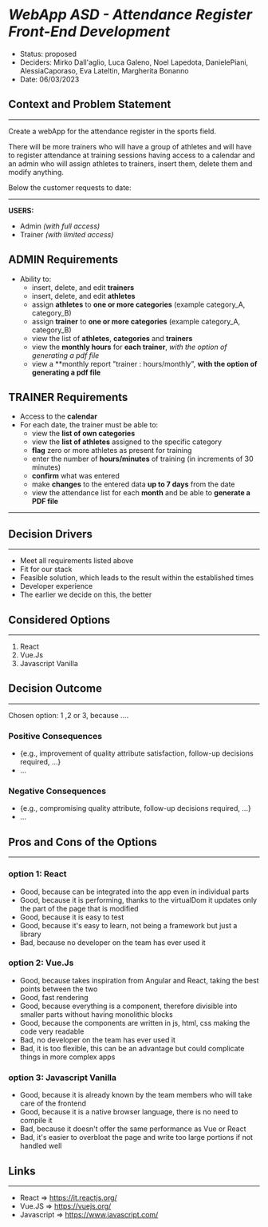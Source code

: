 # *WebApp ASD - Attendance Register ***Front-End*** Development*
- Status: proposed
- Deciders: Mirko Dall'aglio, Luca Galeno, Noel Lapedota, DanielePiani, AlessiaCaporaso, Eva Lateltin, Margherita Bonanno
- Date: 06/03/2023
  

## Context and Problem Statement
---
Create a webApp for the attendance register in the sports field.

There will be more trainers who will have a group of athletes and will have to register attendance at training sessions having access to a calendar and an admin who will assign athletes to trainers, insert them, delete them and modify anything. 

Below the customer requests to date:

___

**USERS:**
- Admin *(with full access)*
- Trainer *(with limited access)*


## ADMIN Requirements
- Ability to:
  - insert, delete, and edit **trainers**
  - insert, delete, and edit **athletes**
  - assign **athletes** to **one or more categories** (example category_A, category_B)
  - assign **trainer** to **one or more categories** (example category_A, category_B)
  - view the list of **athletes**, **categories** and **trainers**
  - view the **monthly hours** for **each trainer**, *with the option of generating a pdf file*
  - view a **monthly report "trainer : hours/monthly", **with the option of generating a pdf file**


## TRAINER Requirements
- Access to the **calendar**
- For each date, the trainer must be able to:
  - view the **list of own categories**
  - view the **list of athletes** assigned to the specific category
  - **flag** zero or more athletes as present for training
  - enter the number of **hours/minutes** of training (in increments of 30 minutes)
  - **confirm** what was entered
  - make **changes** to the entered data **up to 7 days** from the date
  - view the attendance list for each **month** and be able to **generate a PDF file**

___

## Decision Drivers
___
- Meet all requirements listed above
- Fit for our stack
- Feasible solution, which leads to the result within the established times
- Developer experience
- The earlier we decide on this, the better

## Considered Options
---
1. React
2. Vue.Js
3. Javascript Vanilla

## Decision Outcome
---
Chosen option: 1 ,2 or 3, because ....

### Positive Consequences
- {e.g., improvement of quality attribute satisfaction, follow-up decisions required, …}
- ...

### Negative Consequences
- {e.g., compromising quality attribute, follow-up decisions required, …}
- ...
  
## Pros and Cons of the Options
---
### option 1: React

- Good, because can be integrated into the app even in individual parts
- Good, because it is performing, thanks to the virtualDom it updates only the part of the page that is modified
- Good, because it is easy to test
- Good, because it's easy to learn, not being a framework but just a library
- Bad, because no developer on the team has ever used it

### option 2: Vue.Js

- Good, because takes inspiration from Angular and React, taking the best points between the two
- Good, fast rendering
- Good, because everything is a component, therefore divisible into smaller parts without having monolithic blocks
- Good, because the components are written in js, html, css making the code very readable
- Bad, no developer on the team has ever used it
- Bad, it is too flexible, this can be an advantage but could complicate things in more complex apps

### option 3: Javascript Vanilla

- Good, because it is already known by the team members who will take care of the frontend
- Good, because it is a native browser language, there is no need to compile it
- Bad, because it doesn't offer the same performance as Vue or React
- Bad, it's easier to overbloat the page and write too large portions if not handled well

## Links
---
- React => https://it.reactjs.org/
- Vue.JS => https://vuejs.org/
- Javascript => https://www.javascript.com/